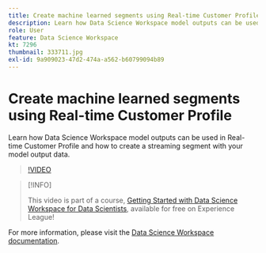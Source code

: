 ```yaml
---
title: Create machine learned segments using Real-time Customer Profile
description: Learn how Data Science Workspace model outputs can be used in Real-time Customer Profile and how to create a streaming segment with your model output data.
role: User
feature: Data Science Workspace
kt: 7296
thumbnail: 333711.jpg
exl-id: 9a909023-47d2-474a-a562-b60799094b89
---
```

# Create machine learned segments using Real-time Customer Profile

Learn how Data Science Workspace model outputs can be used in Real-time Customer Profile and how to create a streaming segment with your model output data.

>[!VIDEO](https://video.tv.adobe.com/v/333711)

>[!INFO]
>
> This video is part of a course, [Getting Started with Data Science Workspace for Data Scientists](https://experienceleague.adobe.com/?recommended=ExperiencePlatform-U-1-2021.1.dsw), available for free on Experience League!

For more information, please visit the [Data Science Workspace documentation](https://experienceleague.adobe.com/docs/experience-platform/data-science-workspace/home.html).
